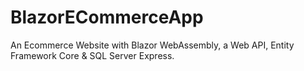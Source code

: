 # BlazorECommerceApp
An Ecommerce Website with Blazor WebAssembly, a Web API, Entity Framework Core &amp; SQL Server Express.
